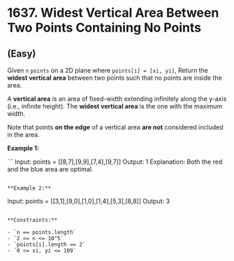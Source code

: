 # 1637. Widest Vertical Area Between Two Points Containing No Points
## (Easy)

Given `n` `points` on a 2D plane where `points[i] = [xi, yi]`, Return the **widest vertical area** between two points such that no points are inside the area.

A **vertical area** is an area of fixed-width extending infinitely along the y-axis (i.e., infinite height). The **widest vertical area** is the one with the maximum width.

Note that points **on the edge** of a vertical area **are not** considered included in the area.

**Example 1:**

​```
Input: points = [[8,7],[9,9],[7,4],[9,7]]
Output: 1
Explanation: Both the red and the blue area are optimal.
```

**Example 2:**

```
Input: points = [[3,1],[9,0],[1,0],[1,4],[5,3],[8,8]]
Output: 3
```

**Constraints:**

- `n == points.length`
- `2 <= n <= 10^5`
- `points[i].length == 2`
- `0 <= xi, yi <= 109`